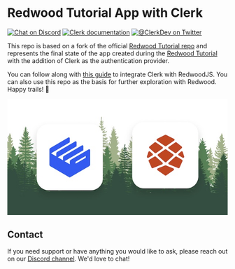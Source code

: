 # Redwood Tutorial App with Clerk

[![Chat on Discord](https://img.shields.io/discord/856971667393609759.svg?logo=discord)](https://discord.com/invite/b5rXHjAg7A)
[![Clerk documentation](https://img.shields.io/badge/documentation-clerk-green.svg)](https://clerk.dev/docs?utm_source=github&utm_medium=redwood_tutorial) [![@ClerkDev on Twitter](https://img.shields.io/twitter/follow/ClerkDev?style=social)](https://twitter.com/intent/follow?screen_name=ClerkDev)


This repo is based on a fork of the official [Redwood Tutorial repo](https://github.com/redwoodjs/redwood-tutorial) and represents the final state of the app created during the [Redwood Tutorial](https://redwoodjs.com/docs/tutorial/foreword) with the addition of Clerk as the authentication provider.

You can follow along with [this guide](https://clerk.dev/tutorials/redwoodjs-blog-tutorial-with-clerk?utm_source=github&utm_medium=redwood_tutorial) to integrate Clerk with RedwoodJS. You can also use this repo as the basis for further exploration with Redwood. Happy trails! 🌲

![Redwood Tutorial with Clerk cover image](./docs/cover.jpg)

## Contact

If you need support or have anything you would like to ask, please reach out on our [Discord channel](https://discord.com/invite/b5rXHjAg7A). We'd love to chat!

